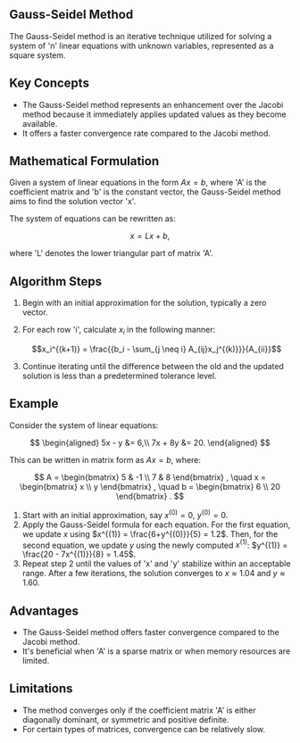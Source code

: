 ## Gauss-Seidel Method

The Gauss-Seidel method is an iterative technique utilized for solving a system of 'n' linear equations with unknown variables, represented as a square system.

## Key Concepts

- The Gauss-Seidel method represents an enhancement over the Jacobi method because it immediately applies updated values as they become available.
- It offers a faster convergence rate compared to the Jacobi method.

## Mathematical Formulation

Given a system of linear equations in the form $Ax = b$, where 'A' is the coefficient matrix and 'b' is the constant vector, the Gauss-Seidel method aims to find the solution vector 'x'.

The system of equations can be rewritten as:

$$x = Lx + b,$$

where 'L' denotes the lower triangular part of matrix 'A'.

## Algorithm Steps

1. Begin with an initial approximation for the solution, typically a zero vector.
2. For each row 'i', calculate $x_i$ in the following manner:

    $$x_i^{(k+1)} = \frac{{b_i - \sum_{j \neq i} A_{ij}x_j^{(k)}}}{A_{ii}}$$

3. Continue iterating until the difference between the old and the updated solution is less than a predetermined tolerance level.

## Example

Consider the system of linear equations: 

$$
\begin{aligned}
5x - y &= 6,\\
7x + 8y &= 20.
\end{aligned}
$$

This can be written in matrix form as $Ax = b$, where:

$$
A = 
\begin{bmatrix}
5 & -1 \\
7 & 8 
\end{bmatrix}
, \quad
x = 
\begin{bmatrix}
x \\
y
\end{bmatrix}
, \quad
b = 
\begin{bmatrix}
6 \\
20
\end{bmatrix}
.
$$

1. Start with an initial approximation, say $x^{(0)} = 0$, $y^{(0)} = 0$.
2. Apply the Gauss-Seidel formula for each equation. For the first equation, we update $x$ using $x^{(1)} = \frac{6+y^{(0)}}{5} = 1.2$. Then, for the second equation, we update $y$ using the newly computed $x^{(1)}$: $y^{(1)} = \frac{20 - 7x^{(1)}}{8} = 1.45$.
3. Repeat step 2 until the values of 'x' and 'y' stabilize within an acceptable range. After a few iterations, the solution converges to $x \approx 1.04$ and $y \approx 1.60$.

## Advantages

- The Gauss-Seidel method offers faster convergence compared to the Jacobi method.
- It's beneficial when 'A' is a sparse matrix or when memory resources are limited.

## Limitations

- The method converges only if the coefficient matrix 'A' is either diagonally dominant, or symmetric and positive definite.
- For certain types of matrices, convergence can be relatively slow.
